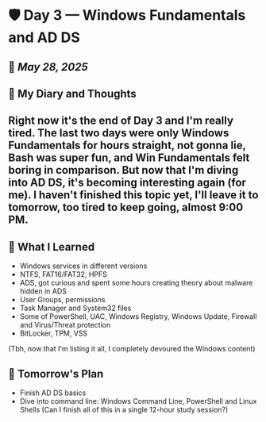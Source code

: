 # 🛡️ Day 3 — Windows Fundamentals and AD DS
📅 _May 28, 2025_
---
## 💬 My Diary and Thoughts
Right now it's the end of Day 3 and I'm really tired. The last two days were only Windows Fundamentals for hours straight,
not gonna lie, Bash was super fun, and Win Fundamentals felt boring in comparison. But now that I'm diving into AD DS, it's becoming interesting again (for me).
I haven't finished this topic yet, I'll leave it to tomorrow, too tired to keep going, almost 9:00 PM.
---
## 🧠 What I Learned
+ Windows services in different versions
+ NTFS, FAT16/FAT32, HPFS
+ ADS, got curious and spent some hours creating theory about malware hidden in ADS
+ User Groups, permissions
+ Task Manager and System32 files
+ Some of PowerShell, UAC, Windows Registry, Windows Update, Firewall and Virus/Threat protection
+ BitLocker, TPM, VSS

(Tbh, now that I'm listing it all, I completely devoured the Windows content)

## 🔄 Tomorrow's Plan
+ Finish AD DS basics
+ Dive into command line: Windows Command Line, PowerShell and Linux Shells (Can I finish all of this in a single 12-hour study session?)

